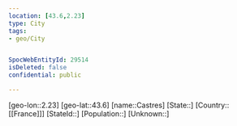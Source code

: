 ```yaml
---
location: [43.6,2.23]
type: City
tags:
- geo/City


SpocWebEntityId: 29514
isDeleted: false
confidential: public

---
```

[geo-lon::2.23]
[geo-lat::43.6]
[name::Castres]
[State::]
[Country::[[France]]]
[StateId::]
[Population::]
[Unknown::]


